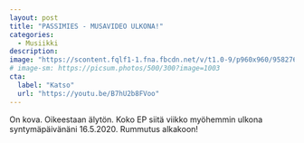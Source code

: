 ```yaml
---
layout: post
title: "PASSIMIES - MUSAVIDEO ULKONA!"
categories:
  - Musiikki
description:
image: "https://scontent.fqlf1-1.fna.fbcdn.net/v/t1.0-9/p960x960/95827663_2600449186910339_1358147278371553280_o.jpg?_nc_cat=109&_nc_sid=85a577&_nc_ohc=7LCFAKDlhKIAX_gKuQm&_nc_ht=scontent.fqlf1-1.fna&_nc_tp=6&oh=f6c6f0f596235229369d05a629cb1bbe&oe=5EE307C5"
# image-sm: https://picsum.photos/500/300?image=1003
cta:
  label: "Katso"
  url: "https://youtu.be/B7hU2b8FVoo"
---
```


On kova. Oikeestaan älytön. Koko EP siitä viikko myöhemmin ulkona syntymäpäivänäni 16.5.2020. Rummutus alkakoon!
